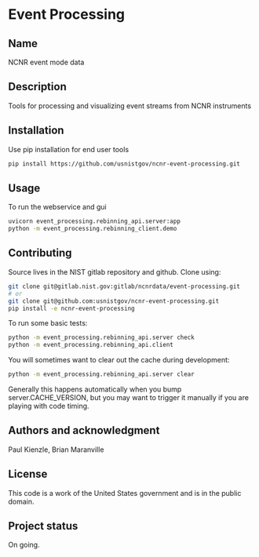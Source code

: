 # Event Processing

## Name
NCNR event mode data

## Description
Tools for processing and visualizing event streams from NCNR instruments

## Installation

Use pip installation for end user tools
```sh
pip install https://github.com/usnistgov/ncnr-event-processing.git
```

## Usage

To run the webservice and gui
```sh
uvicorn event_processing.rebinning_api.server:app
python -m event_processing.rebinning_client.demo
```

## Contributing

Source lives in the NIST gitlab repository and github. Clone using:
```sh
git clone git@gitlab.nist.gov:gitlab/ncnrdata/event-processing.git
# or
git clone git@github.com:usnistgov/ncnr-event-processing.git
pip install -e ncnr-event-processing
```
To run some basic tests:
```sh
python -m event_processing.rebinning_api.server check
python -m event_processing.rebinning_api.client
```

You will sometimes want to clear out the cache during development:
```sh
python -m event_processing.rebinning_api.server clear
```
Generally this happens automatically when you bump server.CACHE_VERSION,
but you may want to trigger it manually if you are playing with code timing.

## Authors and acknowledgment
Paul Kienzle, Brian Maranville

## License
This code is a work of the United States government and is in the public domain.

## Project status
On going.